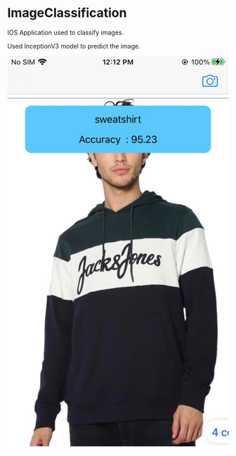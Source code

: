 # ImageClassification

IOS Application used to classify images.

Used InceptionV3 model to predict the image.

![ImageClassification](result.JPG)
